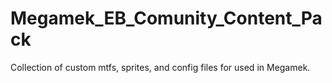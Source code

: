 # Megamek_EB_Comunity_Content_Pack
Collection of custom mtfs, sprites, and config files for used in Megamek.
